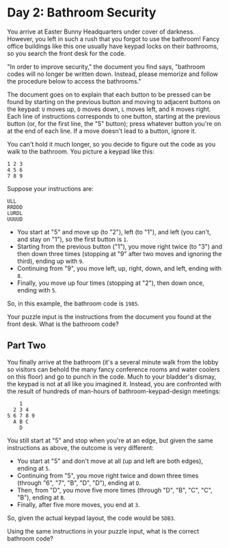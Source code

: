 # Day 2: Bathroom Security

You arrive at Easter Bunny Headquarters under cover of darkness. However, you left in such a rush that you forgot to use the bathroom! Fancy office buildings like this one usually have keypad locks on their bathrooms, so you search the front desk for the code.

"In order to improve security," the document you find says, "bathroom codes will no longer be written down. Instead, please memorize and follow the procedure below to access the bathrooms."

The document goes on to explain that each button to be pressed can be found by starting on the previous button and moving to adjacent buttons on the keypad: `U` moves up, `D` moves down, `L` moves left, and `R` moves right. Each line of instructions corresponds to one button, starting at the previous button (or, for the first line, the "5" button); press whatever button you're on at the end of each line. If a move doesn't lead to a button, ignore it.

You can't hold it much longer, so you decide to figure out the code as you walk to the bathroom. You picture a keypad like this:

```
1 2 3
4 5 6
7 8 9
```

Suppose your instructions are:

```
ULL
RRDDD
LURDL
UUUUD
```

  - You start at "5" and move up (to "2"), left (to "1"), and left (you can't, and stay on "1"), so the first button is `1`.
  - Starting from the previous button ("1"), you move right twice (to "3") and then down three times (stopping at "9" after two moves and ignoring the third), ending up with `9`.
  - Continuing from "9", you move left, up, right, down, and left, ending with `8`.
  - Finally, you move up four times (stopping at "2"), then down once, ending with `5`.

So, in this example, the bathroom code is `1985`.

Your puzzle input is the instructions from the document you found at the front desk. What is the bathroom code?

## Part Two

You finally arrive at the bathroom (it's a several minute walk from the lobby so visitors can behold the many fancy conference rooms and water coolers on this floor) and go to punch in the code. Much to your bladder's dismay, the keypad is not at all like you imagined it. Instead, you are confronted with the result of hundreds of man-hours of bathroom-keypad-design meetings:

```
    1
  2 3 4
5 6 7 8 9
  A B C
    D
```

You still start at "5" and stop when you're at an edge, but given the same instructions as above, the outcome is very different:

  - You start at "5" and don't move at all (up and left are both edges), ending at `5`.
  - Continuing from "5", you move right twice and down three times (through "6", "7", "B", "D", "D"), ending at `D`.
  - Then, from "D", you move five more times (through "D", "B", "C", "C", "B"), ending at `B`.
  - Finally, after five more moves, you end at `3`.

So, given the actual keypad layout, the code would be `5DB3`.

Using the same instructions in your puzzle input, what is the correct bathroom code?